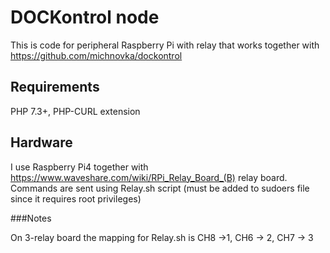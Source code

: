 # DOCKontrol node

This is code for peripheral Raspberry Pi with relay that works together with https://github.com/michnovka/dockontrol

## Requirements

PHP 7.3+, PHP-CURL extension

## Hardware

I use Raspberry Pi4 together with https://www.waveshare.com/wiki/RPi_Relay_Board_(B) relay board. Commands are sent using Relay.sh script (must be added to sudoers file since it requires root privileges)

###Notes

On 3-relay board the mapping for Relay.sh is CH8 ->1, CH6 -> 2, CH7 -> 3